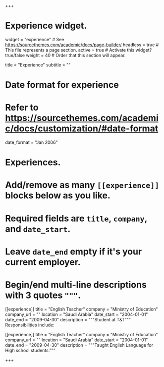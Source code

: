 +++
# Experience widget.
widget = "experience"  # See https://sourcethemes.com/academic/docs/page-builder/
headless = true  # This file represents a page section.
active = true  # Activate this widget? true/false
weight = 40  # Order that this section will appear.

title = "Experience"
subtitle = ""

# Date format for experience
#   Refer to https://sourcethemes.com/academic/docs/customization/#date-format
date_format = "Jan 2006"

# Experiences.
#   Add/remove as many `[[experience]]` blocks below as you like.
#   Required fields are `title`, `company`, and `date_start`.
#   Leave `date_end` empty if it's your current employer.
#   Begin/end multi-line descriptions with 3 quotes `"""`.
[[experience]]
  title = "English Teacher"
  company = "Ministry of Education"
  company_url = ""
  location = "Saudi Arabia"
  date_start = "2004-01-01"
  date_end = "2009-04-30"
  description = """Student at T&T"""
  Responsibilities include:



[[experience]]
  title = "English Teacher"
  company = "Ministry of Education"
  company_url = ""
  location = "Saudi Arabia"
  date_start = "2004-01-01"
  date_end = "2009-04-30"
  description = """Taught English Language for High school students."""

+++
